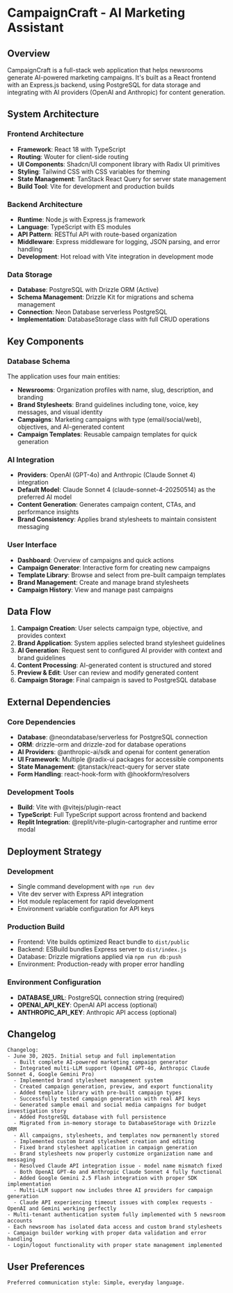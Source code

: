 # CampaignCraft - AI Marketing Assistant

## Overview

CampaignCraft is a full-stack web application that helps newsrooms generate AI-powered marketing campaigns. It's built as a React frontend with an Express.js backend, using PostgreSQL for data storage and integrating with AI providers (OpenAI and Anthropic) for content generation.

## System Architecture

### Frontend Architecture
- **Framework**: React 18 with TypeScript
- **Routing**: Wouter for client-side routing
- **UI Components**: Shadcn/UI component library with Radix UI primitives
- **Styling**: Tailwind CSS with CSS variables for theming
- **State Management**: TanStack React Query for server state management
- **Build Tool**: Vite for development and production builds

### Backend Architecture
- **Runtime**: Node.js with Express.js framework
- **Language**: TypeScript with ES modules
- **API Pattern**: RESTful API with route-based organization
- **Middleware**: Express middleware for logging, JSON parsing, and error handling
- **Development**: Hot reload with Vite integration in development mode

### Data Storage
- **Database**: PostgreSQL with Drizzle ORM (Active)
- **Schema Management**: Drizzle Kit for migrations and schema management
- **Connection**: Neon Database serverless PostgreSQL
- **Implementation**: DatabaseStorage class with full CRUD operations

## Key Components

### Database Schema
The application uses four main entities:
- **Newsrooms**: Organization profiles with name, slug, description, and branding
- **Brand Stylesheets**: Brand guidelines including tone, voice, key messages, and visual identity
- **Campaigns**: Marketing campaigns with type (email/social/web), objectives, and AI-generated content
- **Campaign Templates**: Reusable campaign templates for quick generation

### AI Integration
- **Providers**: OpenAI (GPT-4o) and Anthropic (Claude Sonnet 4) integration
- **Default Model**: Claude Sonnet 4 (claude-sonnet-4-20250514) as the preferred AI model
- **Content Generation**: Generates campaign content, CTAs, and performance insights
- **Brand Consistency**: Applies brand stylesheets to maintain consistent messaging

### User Interface
- **Dashboard**: Overview of campaigns and quick actions
- **Campaign Generator**: Interactive form for creating new campaigns
- **Template Library**: Browse and select from pre-built campaign templates
- **Brand Management**: Create and manage brand stylesheets
- **Campaign History**: View and manage past campaigns

## Data Flow

1. **Campaign Creation**: User selects campaign type, objective, and provides context
2. **Brand Application**: System applies selected brand stylesheet guidelines
3. **AI Generation**: Request sent to configured AI provider with context and brand guidelines
4. **Content Processing**: AI-generated content is structured and stored
5. **Preview & Edit**: User can review and modify generated content
6. **Campaign Storage**: Final campaign is saved to PostgreSQL database

## External Dependencies

### Core Dependencies
- **Database**: @neondatabase/serverless for PostgreSQL connection
- **ORM**: drizzle-orm and drizzle-zod for database operations
- **AI Providers**: @anthropic-ai/sdk and openai for content generation
- **UI Framework**: Multiple @radix-ui packages for accessible components
- **State Management**: @tanstack/react-query for server state
- **Form Handling**: react-hook-form with @hookform/resolvers

### Development Tools
- **Build**: Vite with @vitejs/plugin-react
- **TypeScript**: Full TypeScript support across frontend and backend
- **Replit Integration**: @replit/vite-plugin-cartographer and runtime error modal

## Deployment Strategy

### Development
- Single command development with `npm run dev`
- Vite dev server with Express API integration
- Hot module replacement for rapid development
- Environment variable configuration for API keys

### Production Build
- Frontend: Vite builds optimized React bundle to `dist/public`
- Backend: ESBuild bundles Express server to `dist/index.js`
- Database: Drizzle migrations applied via `npm run db:push`
- Environment: Production-ready with proper error handling

### Environment Configuration
- **DATABASE_URL**: PostgreSQL connection string (required)
- **OPENAI_API_KEY**: OpenAI API access (optional)
- **ANTHROPIC_API_KEY**: Anthropic API access (optional)

## Changelog

```
Changelog:
- June 30, 2025. Initial setup and full implementation
  - Built complete AI-powered marketing campaign generator
  - Integrated multi-LLM support (OpenAI GPT-4o, Anthropic Claude Sonnet 4, Google Gemini Pro)
  - Implemented brand stylesheet management system
  - Created campaign generation, preview, and export functionality
  - Added template library with pre-built campaign types
  - Successfully tested campaign generation with real API keys
  - Generated sample email and social media campaigns for budget investigation story
  - Added PostgreSQL database with full persistence
  - Migrated from in-memory storage to DatabaseStorage with Drizzle ORM
  - All campaigns, stylesheets, and templates now permanently stored
  - Implemented custom brand stylesheet creation and editing
  - Fixed brand stylesheet application in campaign generation
  - Brand stylesheets now properly customize organization name and messaging
  - Resolved Claude API integration issue - model name mismatch fixed
  - Both OpenAI GPT-4o and Anthropic Claude Sonnet 4 fully functional
  - Added Google Gemini 2.5 Flash integration with proper SDK implementation
  - Multi-LLM support now includes three AI providers for campaign generation
  - Claude API experiencing timeout issues with complex requests - OpenAI and Gemini working perfectly
- Multi-tenant authentication system fully implemented with 5 newsroom accounts
- Each newsroom has isolated data access and custom brand stylesheets
- Campaign builder working with proper data validation and error handling
- Login/logout functionality with proper state management implemented
```

## User Preferences

```
Preferred communication style: Simple, everyday language.
```